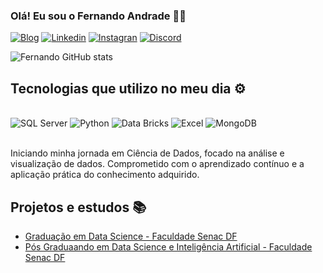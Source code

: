 ### Olá! Eu sou o Fernando Andrade 🙋‍♂️

[![Blog](https://img.shields.io/badge/website-000000?style=for-the-badge&logo=About.me&logoColor=white)](https://datasceinceon.com.br)
[![Linkedin](https://img.shields.io/badge/LinkedIn-0077B5?style=for-the-badge&logo=linkedin&logoColor=white)](https://www.linkedin.com/in/fernandoandradeds/)
[![Instagran](https://img.shields.io/badge/Instagram-E4405F?style=for-the-badge&logo=instagram&logoColor=white)](https://www.instagram.com/fernandodsbsb/)
[![Discord](https://img.shields.io/badge/Discord-7289DA?style=for-the-badge&logo=discord&logoColor=white)](https://discord.com/channels/fernandoandradeds)

![Fernando GitHub stats](https://github-readme-stats.vercel.app/api?username=fernandodsbsb&show_icons=true&theme=dark)

## Tecnologias que utilizo no meu dia ⚙️

<div style="display:inline_block"><br/>
    <img alig="center" alt="SQL Server" src="https://img.shields.io/badge/Microsoft_SQL_Server-CC2927?style=for-the-badge&logo=microsoft-sql-server&logoColor=white"/>
    <img alig="center" alt="Python" src="https://img.shields.io/badge/Python-3776AB?style=for-the-badge&logo=python&logoColor=white"/>
    <img alig="center" alt="Data Bricks" src="https://img.shields.io/badge/Databricks-FF3621?style=for-the-badge&logo=Databricks&logoColor=white"/>
    <img alig="center" alt="Excel" src="https://img.shields.io/badge/Microsoft_Excel-217346?style=for-the-badge&logo=microsoft-excel&logoColor=white"/>
    <img alig="center" alt="MongoDB" src="https://img.shields.io/badge/MongoDB-4EA94B?style=for-the-badge&logo=mongodb&logoColor=white"/>
</div><br/>

Iniciando minha jornada em Ciência de Dados, focado na análise e visualização de dados. Comprometido com o aprendizado contínuo e a aplicação prática do conhecimento adquirido.

## Projetos e estudos 📚
- [Graduação em Data Science - Faculdade Senac DF](https://www.df.senac.br/curso/curso-superior-de-tecnologia-em-ciencia-de-dados/)<br/>
- [Pós Graduaando em Data Science e Inteligência Artificial - Faculdade Senac DF](https://www.df.senac.br/curso/especializacao-em-data-science-e-inteligencia-artificial/)


